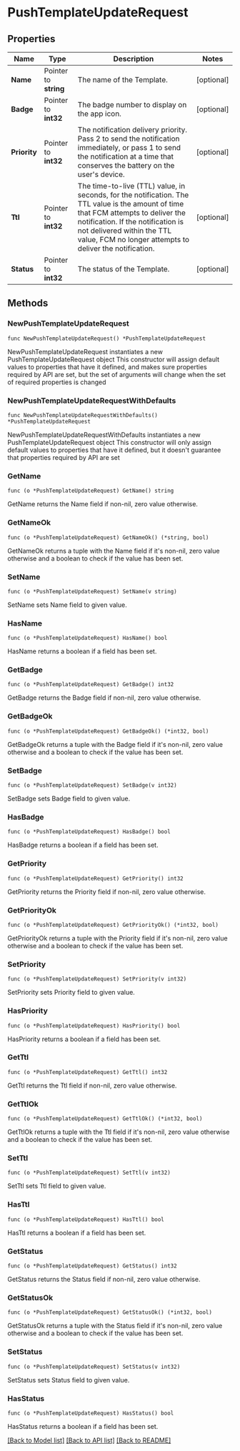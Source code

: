 # PushTemplateUpdateRequest

## Properties

Name | Type | Description | Notes
------------ | ------------- | ------------- | -------------
**Name** | Pointer to **string** | The name of the Template. | [optional] 
**Badge** | Pointer to **int32** | The badge number to display on the app icon. | [optional] 
**Priority** | Pointer to **int32** | The notification delivery priority. Pass 2 to send the notification immediately, or pass 1 to send the notification at a time that conserves the battery on the user&#39;s device. | [optional] 
**Ttl** | Pointer to **int32** | The time-to-live (TTL) value, in seconds, for the notification. The TTL value is the amount of time that FCM attempts to deliver the notification. If the notification is not delivered within the TTL value, FCM no longer attempts to deliver the notification. | [optional] 
**Status** | Pointer to **int32** | The status of the Template. | [optional] 

## Methods

### NewPushTemplateUpdateRequest

`func NewPushTemplateUpdateRequest() *PushTemplateUpdateRequest`

NewPushTemplateUpdateRequest instantiates a new PushTemplateUpdateRequest object
This constructor will assign default values to properties that have it defined,
and makes sure properties required by API are set, but the set of arguments
will change when the set of required properties is changed

### NewPushTemplateUpdateRequestWithDefaults

`func NewPushTemplateUpdateRequestWithDefaults() *PushTemplateUpdateRequest`

NewPushTemplateUpdateRequestWithDefaults instantiates a new PushTemplateUpdateRequest object
This constructor will only assign default values to properties that have it defined,
but it doesn't guarantee that properties required by API are set

### GetName

`func (o *PushTemplateUpdateRequest) GetName() string`

GetName returns the Name field if non-nil, zero value otherwise.

### GetNameOk

`func (o *PushTemplateUpdateRequest) GetNameOk() (*string, bool)`

GetNameOk returns a tuple with the Name field if it's non-nil, zero value otherwise
and a boolean to check if the value has been set.

### SetName

`func (o *PushTemplateUpdateRequest) SetName(v string)`

SetName sets Name field to given value.

### HasName

`func (o *PushTemplateUpdateRequest) HasName() bool`

HasName returns a boolean if a field has been set.

### GetBadge

`func (o *PushTemplateUpdateRequest) GetBadge() int32`

GetBadge returns the Badge field if non-nil, zero value otherwise.

### GetBadgeOk

`func (o *PushTemplateUpdateRequest) GetBadgeOk() (*int32, bool)`

GetBadgeOk returns a tuple with the Badge field if it's non-nil, zero value otherwise
and a boolean to check if the value has been set.

### SetBadge

`func (o *PushTemplateUpdateRequest) SetBadge(v int32)`

SetBadge sets Badge field to given value.

### HasBadge

`func (o *PushTemplateUpdateRequest) HasBadge() bool`

HasBadge returns a boolean if a field has been set.

### GetPriority

`func (o *PushTemplateUpdateRequest) GetPriority() int32`

GetPriority returns the Priority field if non-nil, zero value otherwise.

### GetPriorityOk

`func (o *PushTemplateUpdateRequest) GetPriorityOk() (*int32, bool)`

GetPriorityOk returns a tuple with the Priority field if it's non-nil, zero value otherwise
and a boolean to check if the value has been set.

### SetPriority

`func (o *PushTemplateUpdateRequest) SetPriority(v int32)`

SetPriority sets Priority field to given value.

### HasPriority

`func (o *PushTemplateUpdateRequest) HasPriority() bool`

HasPriority returns a boolean if a field has been set.

### GetTtl

`func (o *PushTemplateUpdateRequest) GetTtl() int32`

GetTtl returns the Ttl field if non-nil, zero value otherwise.

### GetTtlOk

`func (o *PushTemplateUpdateRequest) GetTtlOk() (*int32, bool)`

GetTtlOk returns a tuple with the Ttl field if it's non-nil, zero value otherwise
and a boolean to check if the value has been set.

### SetTtl

`func (o *PushTemplateUpdateRequest) SetTtl(v int32)`

SetTtl sets Ttl field to given value.

### HasTtl

`func (o *PushTemplateUpdateRequest) HasTtl() bool`

HasTtl returns a boolean if a field has been set.

### GetStatus

`func (o *PushTemplateUpdateRequest) GetStatus() int32`

GetStatus returns the Status field if non-nil, zero value otherwise.

### GetStatusOk

`func (o *PushTemplateUpdateRequest) GetStatusOk() (*int32, bool)`

GetStatusOk returns a tuple with the Status field if it's non-nil, zero value otherwise
and a boolean to check if the value has been set.

### SetStatus

`func (o *PushTemplateUpdateRequest) SetStatus(v int32)`

SetStatus sets Status field to given value.

### HasStatus

`func (o *PushTemplateUpdateRequest) HasStatus() bool`

HasStatus returns a boolean if a field has been set.


[[Back to Model list]](../README.md#documentation-for-models) [[Back to API list]](../README.md#documentation-for-api-endpoints) [[Back to README]](../README.md)


